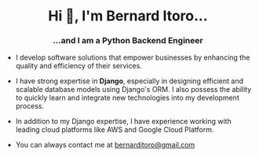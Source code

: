 <h1 align="center">Hi 👋, I'm Bernard Itoro...</h1>
<h3 align="center">...and I am a Python Backend Engineer</h3>

- I develop software solutions that empower businesses by enhancing the quality and efficiency of their services.

- I have strong expertise in **Django**, especially in designing efficient and scalable database models using Django's ORM. I also possess the ability to quickly learn and integrate new technologies into my development process.

- In addition to my Django expertise, I have experience working with leading cloud platforms like AWS and Google Cloud Platform.

- You can always contact me at <a href="mailto:bernarditoro@gmail.com">bernarditoro@gmail.com</a>
